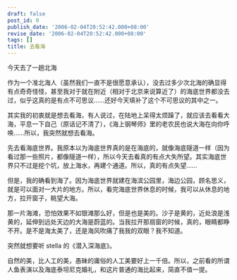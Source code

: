 ```yaml
---
draft: false
post_id: 0
publish_date: '2006-02-04T20:52:42.000+08:00'
revise_date: '2006-02-04T20:52:42.000+08:00'
tags: []
title: 去看海
---
```


今天去了一趟北海

作为一个准北海人（虽然我们一直不是很愿意承认），没去过多少次北海的确显得有点奇奇怪怪，甚至我对于就在附近（相对于北京来说算近了）的海底世界都没去过，似乎这真的是有点不可思议……还好今天填补了这个不可思议的其中之一。

其实我的初衷就是想去看海，有人说过，在陆地上呆得太烦躁了，就应该去看看大海，平息一下自己（原话记不清了），《海上钢琴师》里的老农民也说大海在向你呼唤……所以，我突然就想去看海。

先去看海底世界。我原本以为海底世界真的是在海底的，就像海底隧道一样（因为看过那一些照片，都像隧道一样），所以今天去看真的有点大失所望。其实海底世界只不过是挖个坑，放上海水，再建个通道。所以，真的有点失望……

但是，我的确看到海了。因为海底世界就建在海滨公园里，海边公园，顾名思义，就是可以面对一大片的地方。所以，看完海底世界休息的时候，我可以从休息的地方，拉开窗子，眺望大海。

那一片海滩，恐怕效果不如银滩那么好，但是也是美的。沙子是黄的，近处浪是浅黄的，延伸到远处天边的大海是蔚蓝的。当我拉开那扇窗的时候，真的，眼睛都睁不开。是不是海太美了，还是海风吹痛了我我的双眼？我不知道。

突然就想要听 stella 的《潜入深海底》。

自然的美，比人工的美，愚昧的庸俗的人工美要好上一千倍。所以，之前看的所谓人鱼表演以及海底泰坦尼克婚礼，和这片普通的海比起来，简直不值一提。
